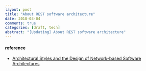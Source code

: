 ```yaml
---
layout: post
title: "About REST software architecture"
date: 2018-03-04
comments: true
categories: [draft, tech]
abstract: "[Updating] About REST software architecture"
---
```



#### reference
* [Architectural Styles and the Design of Network-based Software Architectures](http://www.ics.uci.edu/~fielding/pubs/dissertation/top.htm)